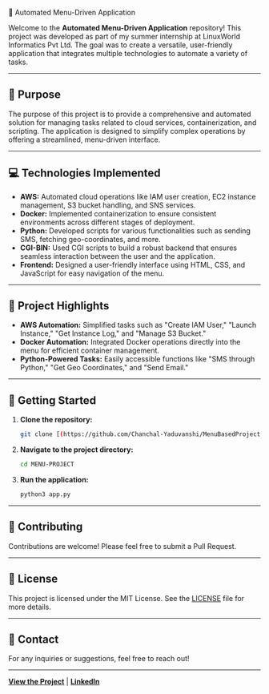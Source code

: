 🌟 Automated Menu-Driven Application

Welcome to the **Automated Menu-Driven Application** repository! This project was developed as part of my summer internship at LinuxWorld Informatics Pvt Ltd. The goal was to create a versatile, user-friendly application that integrates multiple technologies to automate a variety of tasks.

---

## 🎯 Purpose

The purpose of this project is to provide a comprehensive and automated solution for managing tasks related to cloud services, containerization, and scripting. The application is designed to simplify complex operations by offering a streamlined, menu-driven interface.

---

## 💻 Technologies Implemented

- **AWS:** Automated cloud operations like IAM user creation, EC2 instance management, S3 bucket handling, and SNS services.
- **Docker:** Implemented containerization to ensure consistent environments across different stages of deployment.
- **Python:** Developed scripts for various functionalities such as sending SMS, fetching geo-coordinates, and more.
- **CGI-BIN:** Used CGI scripts to build a robust backend that ensures seamless interaction between the user and the application.
- **Frontend:** Designed a user-friendly interface using HTML, CSS, and JavaScript for easy navigation of the menu.

---

## 🌟 Project Highlights

- **AWS Automation:** Simplified tasks such as "Create IAM User," "Launch Instance," "Get Instance Log," and "Manage S3 Bucket."
- **Docker Automation:** Integrated Docker operations directly into the menu for efficient container management.
- **Python-Powered Tasks:** Easily accessible functions like "SMS through Python," "Get Geo Coordinates," and "Send Email."

---

## 🚀 Getting Started

1. **Clone the repository:**
   ```bash
   git clone [(https://github.com/Chanchal-Yaduvanshi/MenuBasedProject)]
   ```
2. **Navigate to the project directory:**
   ```bash
   cd MENU-PROJECT
   ```
3. **Run the application:**
   ```bash
   python3 app.py
   ```

---

## 🤝 Contributing

Contributions are welcome! Please feel free to submit a Pull Request.

---

## 📝 License

This project is licensed under the MIT License. See the [LICENSE](LICENSE) file for more details.

---

## 📧 Contact

For any inquiries or suggestions, feel free to reach out!

---

**[View the Project](https://chanchal-yaduvanshi.github.io/MenuBasedProject/html/)** | **[LinkedIn](https://www.linkedin.com/in/chanchal-yaduvanshi-8900b0266/)**


